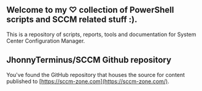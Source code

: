 ## Welcome to my ♡ collection of PowerShell scripts and SCCM related stuff :).

This is a repository of scripts, reports, tools and documentation for System Center Configuration Manager.

## JhonnyTerminus/SCCM Github repository

You've found the GitHub repository that houses the source for content published to [https://sccm-zone.com](https://sccm-zone.com/).
